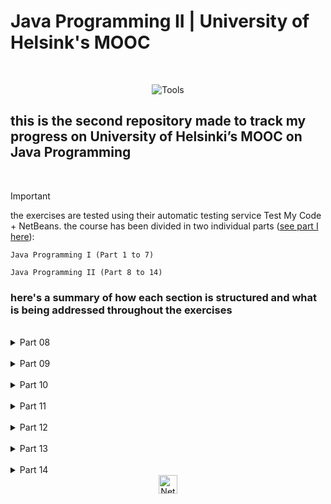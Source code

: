 # Java Programming II | University of Helsink's MOOC

<br>

<div align="center">

 ![Tools](https://skillicons.dev/icons?i=java,github)

</div>

## this is the second repository made to track my progress on University of Helsinki’s MOOC on Java Programming

<br>

> [!IMPORTANT]
> the exercises are tested using their automatic testing service Test My Code + NetBeans. the course has been divided in two individual parts ([see part I here](https://github.com/LauriESB/java-programming-mooc-I)):

```
Java Programming I (Part 1 to 7)   

Java Programming II (Part 8 to 14) 
```






### here's a summary of how each section is structured and what is being addressed throughout the exercises

<br>

<details>
  <summary align="left">Part 08</summary>
  <br>

	1. Short recap
	2. Hash Map
	3. Similarity of objects
	4. Grouping data using hash maps
	5. Fast data fetching and grouping information

	

</details>
<br>

<details>
  <summary align="left">Part 09</summary>
  <br>

	1. Class inheritance
	2. Interfaces
	3. Object polymorphism
	4. Summary



</details>
<br>

<details>
  <summary align="left">Part 10</summary>
  <br>

	1. Discovering errors
	2. Lists
	3. Arrays
	4. Using strings
	5. Summary

	

</details>
<br>

<details>
  <summary align="left">Part 11</summary>
  <br>

	1. Class diagrams
	2. Packages
	3. Exceptions
	4. Processing files
	5. Conclusion

	

</details>
<br>

<details>
  <summary align="left">Part 12</summary>
  <br>

	1. Type parameters
	2. ArrayList and hash table
	3. Randomness
	4. Multidimensional data
	5. Summary

	

</details>
<br>

<details>
  <summary align="left">Part 13</summary>
  <br>

	1. Graphical user interfaces
	2. UI components and their layout
	3. Event handling
	4. Application's launch parameters
	5. Multiple views
	6. Summary

	

</details>
<br>

<details>
  <summary align="left">Part 14</summary>
  <br>

	1. Data visualization
	2. Multimedia in programs
	3. Larger application: Asteroids
	4. Maven and third-party libraries
	5. Conclusion

	

</details>

<div align="center">
	<img align="center" src="https://em-content.zobj.net/source/microsoft/309/ninja-cat_1f431-200d-1f464.png" alt="NetBeans Logo" width="30" height="auto">
</div>
